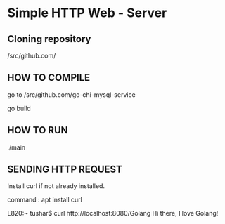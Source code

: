 # Simple HTTP Web - Server

## Cloning repository

/src/github.com/  


## HOW TO COMPILE

go to  /src/github.com/go-chi-mysql-service  

go build

## HOW TO RUN
./main

## SENDING HTTP REQUEST
Install curl if not already installed.  

command : apt install curl

L820:~ tushar$ curl http://localhost:8080/Golang
Hi there, I love Golang!
